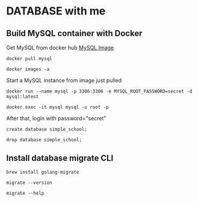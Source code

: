 # DATABASE with me

## Build MySQL container with Docker

Get MySQL from docker hub [MySQL Image](https://hub.docker.com/_/mysql)

```docker
docker pull mysql

docker images -a
```

Start a MySQL instance from image just pulled

```shell
docker run --name mysql -p 3306:3306 -e MYSQL_ROOT_PASSWORD=secret -d mysql:latest

docker exec -it mysql mysql -u root -p

```

After that, login with password="secret"

```mysql
create database simple_school;

drop database simple_school;
```

## Install database migrate CLI

```shell
brew install golang-migrate

migrate --version

migrate --help
```
